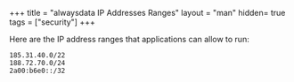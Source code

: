+++
title = "alwaysdata IP Addresses Ranges"
layout = "man"
hidden= true
tags = ["security"]
+++


Here are the IP address ranges that applications can allow to run:

```
185.31.40.0/22
188.72.70.0/24
2a00:b6e0::/32
```

